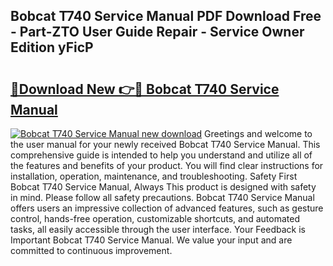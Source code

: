 ## Bobcat T740 Service Manual PDF Download Free - Part-ZTO User Guide Repair - Service Owner Edition yFicP

# <h2><a href="http://bc148.oget.top/?id=Bobcat+T740+Service+Manual">🔗Download New 👉🔴 Bobcat T740 Service Manual</a></h2>

[![Bobcat T740 Service Manual new download](https://i.imgur.com/5g1atiW.png)](http://bc148.oget.top/?id=Bobcat+T740+Service+Manual)
Greetings and welcome to the user manual for your newly received Bobcat T740 Service Manual. This comprehensive guide is intended to help you understand and utilize all of the features and benefits of your product. You will find clear instructions for installation, operation, maintenance, and troubleshooting. Safety First Bobcat T740 Service Manual, Always This product is designed with safety in mind. Please follow all safety precautions. Bobcat T740 Service Manual offers users an impressive collection of advanced features, such as gesture control, hands-free operation, customizable shortcuts, and automated tasks, all easily accessible through the user interface. Your Feedback is Important Bobcat T740 Service Manual. We value your input and are committed to continuous improvement.
